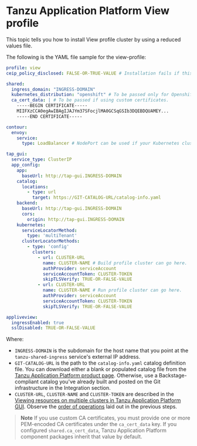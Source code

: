 # Tanzu Application Platform View profile

This topic tells you how to install View profile cluster by using a reduced values file.

The following is the YAML file sample for the view-profile:

```yaml
profile: view
ceip_policy_disclosed: FALSE-OR-TRUE-VALUE # Installation fails if this is not set to true. Not a string.

shared:
  ingress_domain: "INGRESS-DOMAIN"
  kubernetes_distribution: "openshift" # To be passed only for Openshift. Defaults to "".
  ca_cert_data: | # To be passed if using custom certificates.
    -----BEGIN CERTIFICATE-----
    MIIFXzCCA0egAwIBAgIJAJYm37SFocjlMA0GCSqGSIb3DQEBDQUAMEY...
    -----END CERTIFICATE-----

contour:
  envoy:
    service:
      type: LoadBalancer # NodePort can be used if your Kubernetes cluster doesn't support LoadBalancing.

tap_gui:
  service_type: ClusterIP
  app_config:
    app:
      baseUrl: http://tap-gui.INGRESS-DOMAIN
    catalog:
      locations:
        - type: url
          target: https://GIT-CATALOG-URL/catalog-info.yaml
    backend:
      baseUrl: http://tap-gui.INGRESS-DOMAIN
      cors:
        origin: http://tap-gui.INGRESS-DOMAIN
    kubernetes:
      serviceLocatorMethod:
        type: 'multiTenant'
      clusterLocatorMethods:
        - type: 'config'
          clusters:
            - url: CLUSTER-URL
              name: CLUSTER-NAME # Build profile cluster can go here.
              authProvider: serviceAccount
              serviceAccountToken: CLUSTER-TOKEN
              skipTLSVerify: TRUE-OR-FALSE-VALUE
            - url: CLUSTER-URL
              name: CLUSTER-NAME # Run profile cluster can go here.
              authProvider: serviceAccount
              serviceAccountToken: CLUSTER-TOKEN
              skipTLSVerify: TRUE-OR-FALSE-VALUE

appliveview:
  ingressEnabled: true
  sslDisabled: TRUE-OR-FALSE-VALUE

```

Where:

- `INGRESS-DOMAIN` is the subdomain for the host name that you point at the `tanzu-shared-ingress`
service's external IP address.
- `GIT-CATALOG-URL` is the path to the `catalog-info.yaml` catalog definition file. You can download either a blank or populated catalog file from the [Tanzu Application Platform product page](https://network.pivotal.io/products/tanzu-application-platform/#/releases/1239018). Otherwise, use a Backstage-compliant catalog you've already built and posted on the Git infrastructure in the Integration section.
- `CLUSTER-URL`, `CLUSTER-NAME` and `CLUSTER-TOKEN` are described in the [Viewing resources on multiple clusters in Tanzu Application Platform GUI](../../tap-gui/cluster-view-setup.md). Observe the [order of operations](../installing-multicluster.md#order-of-operations) laid out in the previous steps.

>**Note** If you use custom CA certificates, you must provide one or more PEM-encoded CA certificates under the `ca_cert_data` key. If you configured `shared.ca_cert_data`, Tanzu Application Platform component packages inherit that value by default.
